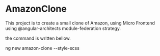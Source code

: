 # AmazonClone

This project is to create a small clone of Amazon, using Micro Frontend using @angular-architects module-federation strategy.


the command is written bellow.

ng new amazon-clone --style-scss